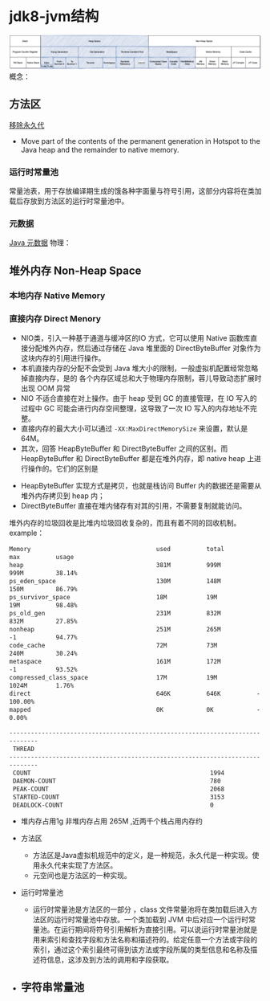 #  jdk8-jvm结构
![jvm内存结构](../../../img/java/jvm_memory.jpeg)
概念：
## 方法区
[移除永久代](http://openjdk.java.net/jeps/122)
- Move part of the contents of the permanent generation in Hotspot to the Java heap and the remainder to native memory.

### 运行时常量池
常量池表，用于存放编译期生成的饿各种字面量与符号引用，这部分内容将在类加载后存放到方法区的运行时常量池中。


### 元数据
[Java 元数据](https://www.oracle.com/technetwork/articles/hunter-meta-097643-zhs.html)
物理：
## 堆外内存 Non-Heap Space
### 本地内存 Native Memory
### 直接内存 Direct Menory
- NIO类，引入一种基于通道与缓冲区的IO 方式，它可以使用 Native 函数库直接分配堆外内存，然后通过存储在 Java 堆里面的 DirectByteBuffer 对象作为这块内存的引用进行操作。
- 本机直接内存的分配不会受到  Java 堆大小的限制，一般虚拟机配置经常忽略掉直接内存，是的 各个内存区域总和大于物理内存限制，蓉儿导致动态扩展时出现 OOM 异常
- NIO 不适合直接在对上操作。由于 heap 受到 GC 的直接管理，在 IO 写入的过程中 GC 可能会进行内存空间整理，这导致了一次 IO 写入的内存地址不完整。
- 直接内存的最大大小可以通过 `-XX:MaxDirectMemorySize` 来设置，默认是 64M。
- 
    其次，回答 HeapByteBuffer 和 DirectByteBuffer 之间的区别。而 HeapByteBuffer 和 DirectByteBuffer 都是在堆外内存，即 native heap 上进行操作的。它们的区别是

* HeapByteBuffer 实现方式是拷贝，也就是栈访问 Buffer 内的数据还是需要从堆外内存拷贝到 heap 内；
* DirectByteBuffer 直接在堆内储存有对其的引用，不需要复制就能访问。

堆外内存的垃圾回收是比堆内垃圾回收复杂的，而且有着不同的回收机制。
example：
```
Memory                                   used          total         max          usage        
heap                                     381M          999M          999M         38.14%        
ps_eden_space                            130M          148M          150M         86.79%        
ps_survivor_space                        18M           19M           19M          98.48%        
ps_old_gen                               231M          832M          832M         27.85%        
nonheap                                  251M          265M          -1           94.77%
code_cache                               72M           73M           240M         30.24%
metaspace                                161M          172M          -1           93.52%
compressed_class_space                   17M           19M           1024M        1.76%
direct                                   646K          646K          -            100.00%
mapped                                   0K            0K            -            0.00%

```

```
------------------------------------------------------------------------------
 THREAD
------------------------------------------------------------------------------
 COUNT                                                  1994
 DAEMON-COUNT                                           780
 PEAK-COUNT                                             2068
 STARTED-COUNT                                          3153
 DEADLOCK-COUNT                                         0

```
- 堆内存占用1g 非堆内存占用 265M ,近两千个栈占用内存约

- 方法区
    -  方法区是Java虚拟机规范中的定义，是一种规范，永久代是一种实现。使用永久代来实现了方法区。
    -  元空间也是方法区的一种实现。


- 运行时常量池
    - 运行时常量池是方法区的一部分 ，class 文件常量池将在类加载后进入方法区的运行时常量池中存放。一个类加载到 JVM 中后对应一个运行时常量池。在运行期间将符号引用解析为直接引用。可以说运行时常量池就是用来索引和查找字段和方法名称和描述符的。给定任意一个方法或字段的索引，通过这个索引最终可得到该方法或字段所属的类型信息和名称及描述符信息，这涉及到方法的调用和字段获取。

- 字符串常量池
    - 